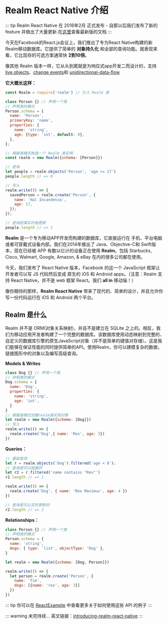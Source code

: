 # Realm React Native 介绍

::: tip
Realm React Native 在 2016年2月 正式发布 - 自那以后我们发布了新的 feature 并做出了大量更新.在[这里](http://t.cn/ReIgZoP)查看最新版的文档
:::

今天在Facebook的React.js会议上，我们推出了专为React Native构建的新Realm移动数据库。它提供了简单的 **对象持久化** 和全部的查询功能。就表现来看，它比现存的可选方案通常快 **2到10倍**。

像其他 Realm 版本一样，它从头到尾就是为响应式app开发二而设计的，支持 [live objects](http://t.cn/ReIeFuh)、[change events](http://t.cn/ReID78k)和 [unidirectional-data-flow](http://t.cn/ReIDSMg)

**它大概长这样：**

```js
const Realm = require('realm') // 引入 Realm 类

class Person {} // 声明一个类
// 声明类的模式
Person.schema = {
  name: 'Person',
  primaryKey: 'name',
  properties: {
    name: 'string',
    age: {type: 'int', default: 0},
  },
};

// 根据类模式构造一个 Realm 类实例
const realm = new Realm({schema: [Person]})

// 查询
let people = realm.objects('Person', 'age >= 17')
people.length // => 0

// 写入
realm.write(() => {
  savedPerson = realm.create('Person', {
    name: 'Hal Incandenza',
    age: 17,
  });
});

// 查询结果实时被更新
people.length // => 1
```

**Realm** 是一个专为移动APP开发而构建的数据库，它直接运行在 手机、平台电脑或者可穿戴式设备内部。我们在2014年推出了 Java、Objective-C和 Swift版本，现在已经被 APP 有数以亿计的设备正在使用 **Realm**。包括 Starbucks, Cisco, Walmart, Google, Amazon, & eBay 在内的很多公司都在使用。

今天，我们发布了 React Native 版本，Facebook 的这一个 JavaScript 框架让开发者可以写 JS 代码然后变成 原生的 iOS 和 Android apps。（注意：Realm 支持 React Native，并不是 web 框架 React。我们 **all in** 移动端！）

像你期待的那样，**Realm React Native** 带来了现代的、简单的设计，并且允许你写一份代码运行在 iOS 和 Android 两个平台。

## Realm 是什么

Realm 并不是 ORM(对象关系映射)，并且不是建立在 SQLite 之上的。相反，我们为移动应用开发者构建了一个完整的数据库。该数据库使用动态映射到完整的、自定义的数据库引擎的原生JavaScript对象（并不是简单的键值对存储）。这是我们能够在保证性能的同时提供简单的API。使用Realm，你可以建模复杂的数据，链接图形中的对象以及编写高级查询。

**Models & Writes**

```js
class Dog {} // 声明一个类
// 声明类的模式
Dog.schema = {
  name: 'Dog',
  properties: {
    name: 'string',
    age: 'int',
  }
}
// 根据类模式创建realm类实例对象
let realm = new Realm({scheme: [Dog]})
// 写入
realm.write(() => {
  realm.create('Dog',{ name: 'Rex', age: 3})
})
```

**Queries：**

```js
// 基础查询
let r = realm.objects('Dog').filtered('age < 8');
// 查询是可以链接的
let r2 = r.filtered('name contains "Rex"')
r2.length // => 1

realm.write(() => {
  realm.create('Dog', { name: 'Rex Maximus', age: 4 })
})

// 查询是可以实时更新的
r2.length // => 2
```

**Relationships：**

```js
class Person {} // 声明一个类
// 声明类的模式
Person.schema = {
  name: 'string',
  dogs: { type: 'list', objectType: 'Dog' },
}

let realm = new Realm({schema: [Dog, Person]})

realm.write(() => {
  let person = realm.create('Person', {
    name: 'Tim',
    dogs: [{name: 'rex', age: 3}]
  })
})
```

::: tip
你可以在 [ReactExample](http://t.cn/ReIFcE5) 中查看更多关于如何使用这些 API 的例子
:::

::: warning 未完待续...
英文链接：[introducing-realm-react-native](https://realm.io/blog/introducing-realm-react-native/)
:::
